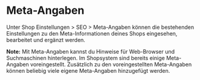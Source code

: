 # Meta-Angaben 

Unter Shop Einstellungen \> SEO \> Meta-Angaben können die bestehenden Einstellungen zu den Meta-Informationen deines Shops eingesehen, bearbeitet und ergänzt werden.

**Note:** Mit Meta-Angaben kannst du Hinweise für Web-Browser und Suchmaschinen hinterlegen. Im Shopsystem sind bereits einige Meta-Angaben voreingestellt. Zusätzlich zu den voreingestellten Meta-Angaben können beliebig viele eigene Meta-Angaben hinzugefügt werden.

  

  

  




